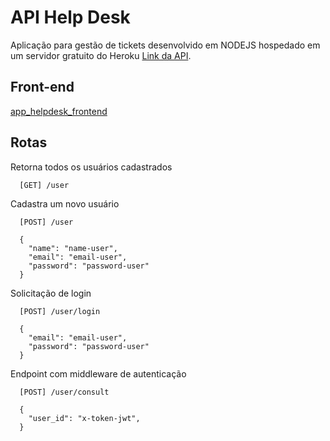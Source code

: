 # API Help Desk

Aplicação para gestão de tickets desenvolvido em NODEJS hospedado em um servidor gratuito do Heroku [Link da API](https://app-helpdesk-urbanski.herokuapp.com/).

## Front-end
[app_helpdesk_frontend](https://github.com/felipeurbansk/app_helpdesk_frontend)

  
## Rotas

Retorna todos os usuários cadastrados
```
  [GET] /user
```

Cadastra um novo usuário
```
  [POST] /user
```
```
  {
    "name": "name-user",
    "email": "email-user",
    "password": "password-user"
  }
```

Solicitação de login
```
  [POST] /user/login
```
```
  {
    "email": "email-user",
    "password": "password-user"
  }
```

Endpoint com middleware de autenticação
```
  [POST] /user/consult
```
```
  {
    "user_id": "x-token-jwt",
  }
```
